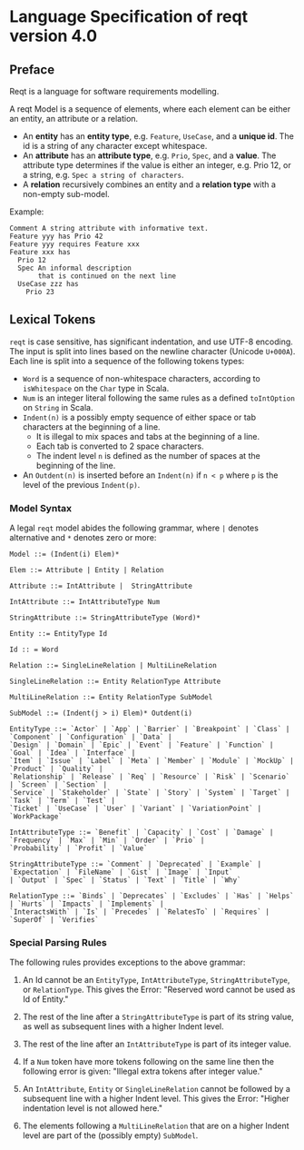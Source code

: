 # Language Specification of reqt version 4.0
## Preface

Reqt is a language for software requirements modelling.

A reqt Model is a sequence of elements, where each element can be either an entity, an attribute or a relation.
* An **entity** has an **entity type**, e.g. `Feature`, `UseCase`, and a **unique id**. The id is a string of any character except whitespace.
* An **attribute** has an **attribute type**, e.g. `Prio`, `Spec`, and a **value**. The attribute type determines if the value is either an integer, e.g. Prio 12, or a string, e.g. `Spec a string of characters`.
* A **relation** recursively combines an entity and a **relation type** with a non-empty sub-model. 

Example:
```
Comment A string attribute with informative text.
Feature yyy has Prio 42
Feature yyy requires Feature xxx
Feature xxx has 
  Prio 12
  Spec An informal description
       that is continued on the next line
  UseCase zzz has
    Prio 23
```

## Lexical Tokens

`reqt` is case sensitive, has significant indentation, and use UTF-8 encoding. 
The input is split into lines based on the newline character (Unicode `U+000A`). 
Each line is split into a sequence of the following tokens types:

* `Word` is a sequence of non-whitespace characters, according to `isWhitespace` on the `Char` type in Scala.
* `Num` is an integer literal following the same rules as a defined `toIntOption` on `String` in Scala.
* `Indent(n)` is a possibly empty sequence of either space or tab characters at the beginning of a line. 
  - It is illegal to mix spaces and tabs at the beginning of a line. 
  - Each tab is converted to 2 space characters.
  - The indent level `n` is defined as the number of spaces at the beginning of the line.
* An `Outdent(n)` is inserted before an `Indent(n)` if `n < p` where `p` is the level of the previous `Indent(p)`.


### Model Syntax

A legal `reqt` model abides the following grammar, where `|` denotes alternative and `*` denotes zero or more: 
```
Model ::= (Indent(i) Elem)*

Elem ::= Attribute | Entity | Relation

Attribute ::= IntAttribute |  StringAttribute

IntAttribute ::= IntAttributeType Num

StringAttribute ::= StringAttributeType (Word)*

Entity ::= EntityType Id

Id :: = Word

Relation ::= SingleLineRelation | MultiLineRelation

SingleLineRelation ::= Entity RelationType Attribute

MultiLineRelation ::= Entity RelationType SubModel

SubModel ::= (Indent(j > i) Elem)* Outdent(i)

EntityType ::= `Actor` | `App` | `Barrier` | `Breakpoint` | `Class` | `Component` | `Configuration` | `Data` | 
`Design` | `Domain` | `Epic` | `Event` | `Feature` | `Function` | `Goal` | `Idea` | `Interface` | 
`Item` | `Issue` | `Label` | `Meta` | `Member` | `Module` | `MockUp` | `Product` | `Quality` | 
`Relationship` | `Release` | `Req` | `Resource` | `Risk` | `Scenario` | `Screen` | `Section` | 
`Service` | `Stakeholder` | `State` | `Story` | `System` | `Target` | `Task` | `Term` | `Test` | 
`Ticket` | `UseCase` | `User` | `Variant` | `VariationPoint` | `WorkPackage`

IntAttributeType ::= `Benefit` | `Capacity` | `Cost` | `Damage` | `Frequency` | `Max` | `Min` | `Order` | `Prio` | 
`Probability` | `Profit` | `Value`

StringAttributeType ::= `Comment` | `Deprecated` | `Example` | `Expectation` | `FileName` | `Gist` | `Image` | `Input` 
| `Output` | `Spec` | `Status` | `Text` | `Title` | `Why`

RelationType ::= `Binds` | `Deprecates` | `Excludes` | `Has` | `Helps` | `Hurts` | `Impacts` | `Implements` | 
`InteractsWith` | `Is` | `Precedes` | `RelatesTo` | `Requires` | `SuperOf` | `Verifies`
```

### Special Parsing Rules

The following rules provides exceptions to the above grammar: 

1. An Id cannot be an `EntityType`, `IntAttributeType`, `StringAttributeType`, or `RelationType`.
This gives the Error: "Reserved word cannot be used as Id of Entity."

2. The rest of the line after a `StringAttributeType` is part of its string value,
as well as subsequent lines with a higher Indent level.

3. The rest of the line after an `IntAttributeType` is part of its integer value. 

4. If a `Num` token have more tokens following on the same line then the following error is given:
"Illegal extra tokens after integer value."

4. An `IntAttribute`, `Entity` or `SingleLineRelation` cannot be followed by a subsequent line with a higher Indent level.
This gives the Error: "Higher indentation level is not allowed here."

5. The elements following a `MultiLineRelation` that are on a higher Indent level are part of the (possibly empty) `SubModel`.

